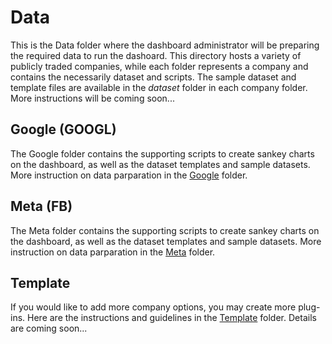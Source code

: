 # Data
This is the Data folder where the dashboard administrator will be preparing the required data to run the dashoard. This directory hosts a variety of publicly traded companies, while each folder represents a company and contains the necessarily dataset and scripts. The sample dataset and template files are available in the <i>dataset</i> folder in each company folder. More instructions will be coming soon...

## Google (GOOGL)
The Google folder contains the supporting scripts to create sankey charts on the dashboard, as well as the dataset templates and sample datasets. More instruction on data parparation in the [Google](googl) folder.

## Meta (FB)
The Meta folder contains the supporting scripts to create sankey charts on the dashboard, as well as the dataset templates and sample datasets. More instruction on data parparation in the [Meta](meta) folder.

## Template
If you would like to add more company options, you may create more plug-ins. Here are the instructions and guidelines in the [Template](template) folder. Details are coming soon...